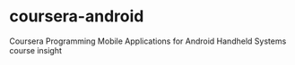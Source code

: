coursera-android
================

Coursera Programming Mobile Applications for Android Handheld Systems course insight
